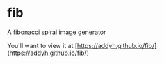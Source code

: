 # fib
A fibonacci spiral image generator

You'll want to view it at [https://addyh.github.io/fib/](https://addyh.github.io/fib/)
